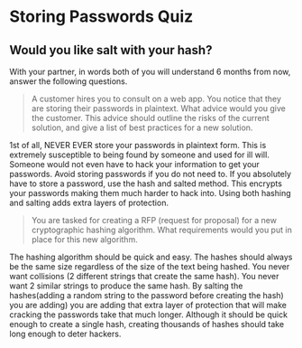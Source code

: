 # Storing Passwords Quiz
## Would you like salt with your hash?


With your partner, in words both of you will understand 6 months from now, answer the following questions.

> A customer hires you to consult on a web app.  You notice that they are storing their passwords in plaintext.  What advice would you give the customer.  This advice should outline the risks of the current solution, and give a list of best practices for a new solution.

1st of all, NEVER EVER store your passwords in plaintext form. This is
extremely susceptible to being found by someone and used for ill will. Someone
would not even have to hack your information to get your passwords. Avoid
storing passwords if you do not need to. If you absolutely have to store a
password, use the hash and salted method. This encrypts your
 passwords making them much harder to hack into. Using both hashing and salting
adds extra layers of protection.    

> You are tasked for creating a RFP (request for proposal) for a new cryptographic hashing algorithm.  What requirements would you put in place for this new algorithm.

The hashing algorithm should be quick and easy. The hashes should always be the
same size regardless of the size of the text being hashed. You never want
collisions (2 different strings that create the same hash). You never want 2
similar strings to produce the same hash. By salting the hashes(adding a random
string to the password before creating the hash) you are adding) you are adding
that extra layer of protection that will make cracking the passwords take that
much longer. Although it should be quick enough to create a single hash,
creating thousands of hashes should take long enough to deter hackers.
